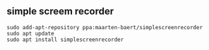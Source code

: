 ## simple screem recorder

```shell
sudo add-apt-repository ppa:maarten-baert/simplescreenrecorder
sudo apt update
sudo apt install simplescreenrecorder
```
